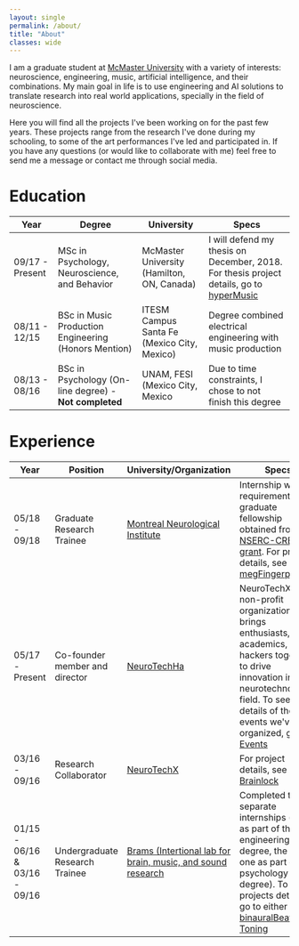 ```yaml
---
layout: single
permalink: /about/
title: "About"
classes: wide
---
```


I am a graduate student at [McMaster University](https://trainorlab.mcmaster.ca/people/orozcoph) with a variety of interests: neuroscience, engineering, music, artificial intelligence, and their combinations. My main goal in life is to use engineering and AI solutions to translate research into real world applications, specially in the field of neuroscience.

Here you will find all the projects I've been working on for the past few years. These projects range from the research I've done during my schooling, to some of the art performances I've led and participated in. If you have any questions (or would like to collaborate with me) feel free to send me a message or contact me through social media.

# Education

|       Year        |     Degree         | University | Specs |
| ----------------- | ---------------    | ---------- | ----- |
| 09/17 - Present   | MSc in Psychology, Neuroscience, and Behavior | McMaster University (Hamilton, ON, Canada) | I will defend my thesis on December, 2018. For thesis project details, go to [hyperMusic](http://neurohazardous.com/portfolio/hyper-music/) |
| 08/11 - 12/15     | BSc in Music Production Engineering (Honors Mention) | ITESM Campus Santa Fe (Mexico City, Mexico) | Degree combined electrical engineering with music production |
| 08/13 - 08/16     | BSc in Psychology (On-line degree) - **Not completed** | UNAM, FESI (Mexico City, Mexico| Due to time constraints, I chose to not finish this degree |


# Experience

|       Year        |     Position       | University/Organization | Specs |
| ----------------- | ---------------    | ---------- | ----- |
| 05/18 - 09/18 | Graduate Research Trainee | [Montreal Neurological Institute](https://www.mcgill.ca/neuro/) | Internship was a requirement of a graduate fellowship obtained from an [NSERC-CREATE grant](http://cd-create.org/). For project details, see [megFingerprinting](http://neurohazardous.com/portfolio/meg-fingerprinting/) |
| 05/17 - Present | Co-founder member and director | [NeuroTechHa](https://neurotechx.com/chapter/1528/) | NeuroTechX is a non-profit organization that brings enthusiasts, academics, and hackers together to drive innovation in the neurotechnology field. To see the details of the events we've organized, go to [Events](http://neurohazardous.com/year-archive/) |
| 03/16 - 09/16 | Research Collaborator | [NeuroTechX](https://neurotechx.com/) | For project details, see [Brainlock](http://neurohazardous.com/portfolio/brainlock/) |
| 01/15 - 06/16 & 03/16 - 09/16 | Undergraduate Research Trainee | [Brams (Intertional lab for brain, music, and sound research](https://www.brams.org/en/) | Completed two separate internships (one as part of the engineering degree, the other one as part of the psychology degree). To see projects details, go to either [binauralBeats](http://neurohazardous.com/portfolio/binaural-beats/) or [Toning](http://neurohazardous.com/portfolio/toning) |
